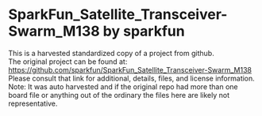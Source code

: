 
# SparkFun_Satellite_Transceiver-Swarm_M138 by sparkfun  
This is a harvested standardized copy of a project from github.  
The original project can be found at:  
https://github.com/sparkfun/SparkFun_Satellite_Transceiver-Swarm_M138  
Please consult that link for additional, details, files, and license information.  
Note: It was auto harvested and if the original repo had more than one board file or anything out of the ordinary the files here are likely not representative.  
    